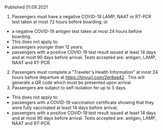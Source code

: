 Published 01.09.2021
1. Passengers must have a negative COVID-19 LAMP, NAAT or RT-PCR test taken at most 72 hours before boarding; or
- a negative COVID-19 antigen test taken at most 24 hours before boarding.
- This does not apply to:
- passengers younger than 12 years;
- passengers with a positive COVID-19 test result issued at least 14 days and at most 90 days before arrival. Tests accepted are: antigen, LAMP, NAAT and RT-PCR.
2. Passengers must complete a "Traveler's Health Information" at most 24 hours before departure at <a href="https://tinyurl.com/2er8ee42">https://tinyurl.com/2er8ee42</a> . This will generate a QR code which must be presented upon arrival.
3. Passengers are subject to self-isolation for up to 5 days.
- This does not apply to:
 - passengers with a COVID-19 vaccination certificate showing that they were fully vaccinated at least 14 days before arrival;
- passengers with a positive COVID-19 test result issued at least 14 days and at most 90 days before arrival. Tests accepted are: antigen, LAMP, NAAT and RT-PCR.

